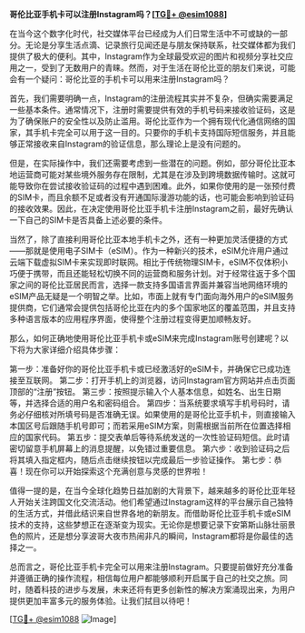 **哥伦比亚手机卡可以注册Instagram吗？[[TG💪+ @esim1088](https://t.me/s/esim1088)]**

在当今这个数字化时代，社交媒体平台已经成为人们日常生活中不可或缺的一部分。无论是分享生活点滴、记录旅行见闻还是与朋友保持联系，社交媒体都为我们提供了极大的便利。其中，Instagram作为全球最受欢迎的图片和视频分享社交应用之一，受到了无数用户的青睐。然而，对于生活在哥伦比亚的朋友们来说，可能会有一个疑问：哥伦比亚的手机卡可以用来注册Instagram吗？

首先，我们需要明确一点，Instagram的注册流程其实并不复杂，但确实需要满足一些基本条件。通常情况下，注册时需要提供有效的手机号码来接收验证码，这是为了确保账户的安全性以及防止滥用。哥伦比亚作为一个拥有现代化通信网络的国家，其手机卡完全可以用于这一目的。只要你的手机卡支持国际短信服务，并且能够正常接收来自Instagram的验证信息，那么理论上是没有问题的。

但是，在实际操作中，我们还需要考虑到一些潜在的问题。例如，部分哥伦比亚本地运营商可能对某些境外服务存在限制，尤其是在涉及到跨境数据传输时。这就可能导致你在尝试接收验证码的过程中遇到困难。此外，如果你使用的是一张预付费的SIM卡，而且余额不足或者没有开通国际漫游功能的话，也可能会影响到验证码的接收效果。因此，在决定使用哥伦比亚手机卡注册Instagram之前，最好先确认一下自己的SIM卡是否具备上述必要的条件。

当然了，除了直接利用哥伦比亚本地手机卡之外，还有一种更加灵活便捷的方式——那就是使用电子SIM卡（eSIM）。作为一种新兴的技术，eSIM允许用户通过云端下载虚拟SIM卡来实现即时联网。相比于传统物理SIM卡，eSIM不仅体积小巧便于携带，而且还能轻松切换不同的运营商和服务计划。对于经常往返于多个国家之间的哥伦比亚居民而言，选择一款支持多国语言界面并兼容当地网络环境的eSIM产品无疑是一个明智之举。比如，市面上就有专门面向海外用户的eSIM服务提供商，它们通常会提供包括哥伦比亚在内的多个国家地区的覆盖范围，并且支持多种语言版本的应用程序界面，使得整个注册过程变得更加顺畅友好。

那么，如何正确地使用哥伦比亚手机卡或eSIM来完成Instagram账号创建呢？以下将为大家详细介绍具体步骤：

第一步：准备好你的哥伦比亚手机卡或已经激活好的eSIM卡，并确保它已成功连接至互联网。
第二步：打开手机上的浏览器，访问Instagram官方网站并点击页面顶部的“注册”按钮。
第三步：按照提示输入个人基本信息，如姓名、出生日期等，并选择合适的用户名和密码组合。
第四步：当系统要求填写手机号码时，请务必仔细核对所填号码是否准确无误。如果使用的是哥伦比亚手机卡，则直接输入本国区号后跟随手机号即可；而若采用eSIM方案，则需根据当前所在位置选择相应的国家代码。
第五步：提交表单后等待系统发送的一次性验证码短信。此时请密切留意手机屏幕上的消息提醒，以免错过重要信息。
第六步：收到验证码之后将其填入指定框内，随后点击继续按钮以完成最后一步验证操作。
第七步：恭喜！现在你可以开始探索这个充满创意与灵感的世界啦！

值得一提的是，在当今全球化趋势日益加剧的大背景下，越来越多的哥伦比亚年轻人开始关注跨国文化交流活动。他们希望通过Instagram这样的平台展示自己独特的生活方式，并借此结识来自世界各地的新朋友。而借助哥伦比亚手机卡或eSIM技术的支持，这些梦想正在逐渐变为现实。无论你是想要记录下安第斯山脉壮丽景色的照片，还是想分享波哥大夜市热闹非凡的瞬间，Instagram都将是你最佳的选择之一。

总而言之，哥伦比亚手机卡完全可以用来注册Instagram。只要提前做好充分准备并遵循正确的操作流程，相信每位用户都能够顺利开启属于自己的社交之旅。同时，随着科技的进步与发展，未来还将有更多创新性的解决方案涌现出来，为用户提供更加丰富多元的服务体验。让我们拭目以待吧！

[[TG💪+ @esim1088](https://t.me/s/esim1088) ![Image](https://i.postimg.cc/4NQfJmqS/Snipaste-2025-05-13-00-14-12.png)]
